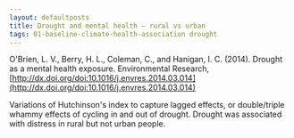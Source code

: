```yaml
---
layout: defaultposts
title: Drought and mental health – rural vs urban
tags: 01-baseline-climate-health-association drought
---
```


O'Brien, L. V., Berry, H. L., Coleman, C., and Hanigan, I. C. (2014). Drought as a mental health exposure. Environmental Research,  [http://dx.doi.org/doi:10.1016/j.envres.2014.03.014](http://dx.doi.org/doi:10.1016/j.envres.2014.03.014)

Variations of Hutchinson's index to capture lagged effects, or double/triple whammy effects of cycling in and out of drought. Drought was associated with distress in rural but not urban people.

